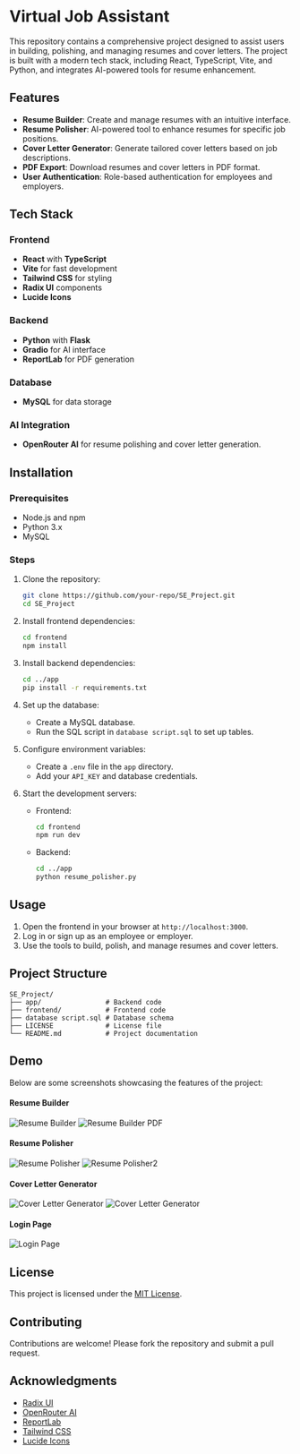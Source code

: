 # Virtual Job Assistant

This repository contains a comprehensive project designed to assist users in building, polishing, and managing resumes and cover letters. The project is built with a modern tech stack, including React, TypeScript, Vite, and Python, and integrates AI-powered tools for resume enhancement.

## Features

- **Resume Builder**: Create and manage resumes with an intuitive interface.
- **Resume Polisher**: AI-powered tool to enhance resumes for specific job positions.
- **Cover Letter Generator**: Generate tailored cover letters based on job descriptions.
- **PDF Export**: Download resumes and cover letters in PDF format.
- **User Authentication**: Role-based authentication for employees and employers.

## Tech Stack

### Frontend
- **React** with **TypeScript**
- **Vite** for fast development
- **Tailwind CSS** for styling
- **Radix UI** components
- **Lucide Icons**

### Backend
- **Python** with **Flask**
- **Gradio** for AI interface
- **ReportLab** for PDF generation

### Database
- **MySQL** for data storage

### AI Integration
- **OpenRouter AI** for resume polishing and cover letter generation.

## Installation

### Prerequisites
- Node.js and npm
- Python 3.x
- MySQL

### Steps
1. Clone the repository:
    ```bash
    git clone https://github.com/your-repo/SE_Project.git
    cd SE_Project
    ```

2. Install frontend dependencies:
    ```bash
    cd frontend
    npm install
    ```

3. Install backend dependencies:
    ```bash
    cd ../app
    pip install -r requirements.txt
    ```

4. Set up the database:
    - Create a MySQL database.
    - Run the SQL script in `database script.sql` to set up tables.

5. Configure environment variables:
    - Create a `.env` file in the `app` directory.
    - Add your `API_KEY` and database credentials.

6. Start the development servers:
    - Frontend:
      ```bash
      cd frontend
      npm run dev
      ```
    - Backend:
      ```bash
      cd ../app
      python resume_polisher.py
      ```

## Usage

1. Open the frontend in your browser at `http://localhost:3000`.
2. Log in or sign up as an employee or employer.
3. Use the tools to build, polish, and manage resumes and cover letters.

## Project Structure

```
SE_Project/
├── app/                # Backend code
├── frontend/           # Frontend code
├── database script.sql # Database schema
├── LICENSE             # License file
└── README.md           # Project documentation
```
## Demo

Below are some screenshots showcasing the features of the project:

#### Resume Builder
![Resume Builder](./demo/job_assistant5.png)
![Resume Builder PDF](./demo/job_assistant-6.png)


#### Resume Polisher
![Resume Polisher](./demo/job_assistant.png)
![Resume Polisher2](./demo/job_assistant2.png)

#### Cover Letter Generator
![Cover Letter Generator](./demo/job_assistant3.png)
![Cover Letter Generator](./demo/job_assistant-4.png)

#### Login Page
![Login Page](./demo/job_assistant7.png)

## License

This project is licensed under the [MIT License](LICENSE).

## Contributing

Contributions are welcome! Please fork the repository and submit a pull request.

## Acknowledgments

- [Radix UI](https://www.radix-ui.com/)
- [OpenRouter AI](https://openrouter.ai/)
- [ReportLab](https://www.reportlab.com/)
- [Tailwind CSS](https://tailwindcss.com/)
- [Lucide Icons](https://lucide.dev/)  
